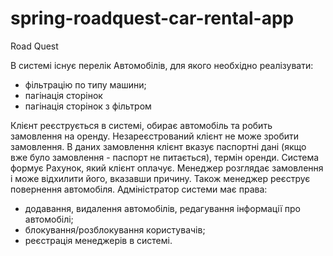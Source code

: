 # spring-roadquest-car-rental-app
Road Quest

В системі існує перелік Автомобілів, для якого необхідно реалізувати:
- фільтрацію по типу машини;
- пагінація сторінок
- пагінація сторінок з фільтром

Клієнт реєструється в системі, обирає автомобіль та робить замовлення на оренду. Незареєстрований клієнт не може зробити замовлення. 
В даних замовлення клієнт вказує паспортні дані (якщо вже було замовлення - паспорт не питається), термін оренди. Система формує Рахунок, який клієнт оплачує.
Менеджер розглядає замовлення і може відхилити його, вказавши причину. 
Також менеджер реєструє повернення автомобіля.
Адміністратор системи має права:
- додавання, видалення автомобілів, редагування інформації про автомобілі;
- блокування/розблокування користувачів;
- реєстрація менеджерів в системі.
